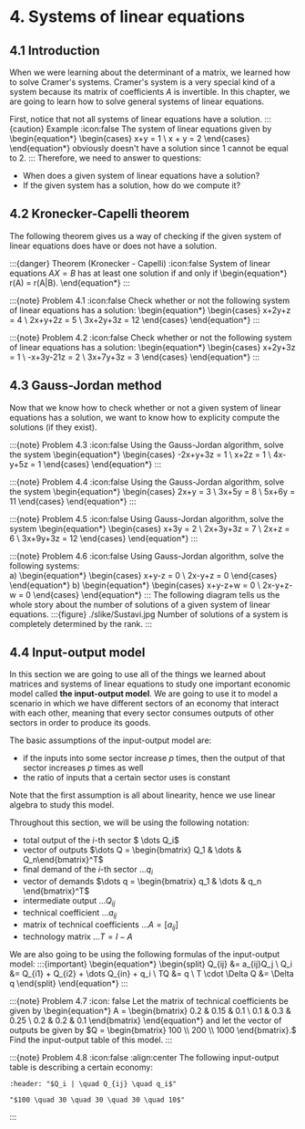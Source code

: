# 4. Systems of linear equations

## 4.1 Introduction
When we were learning about the determinant of a matrix, we learned how to solve Cramer's systems. Cramer's system is a very special kind of a system because its matrix of coefficients $A$ is invertible. In this chapter, we are going to learn how to solve general systems of linear equations.

First, notice that not all systems of linear equations have a solution.
:::{caution} Example
:icon:false
The system of linear equations given by 
\begin{equation*} 
\begin{cases} x+y = 1 \\ x + y = 2 \end{cases} 
\end{equation*} 
obviously doesn't have a solution since $1$ cannot be equal to $2$.
:::
Therefore, we need to answer to questions:
- When does a given system of linear equations have a solution?
- If the given system has a solution, how do we compute it?

## 4.2 Kronecker-Capelli theorem
The following theorem gives us a way of checking if the given system of linear equations does have or does not have a solution.

:::{danger} Theorem (Kronecker - Capelli)
:icon:false
System of linear equations $AX = B$ has at least one solution if and only if 
\begin{equation*}
r(A) = r(A|B).
\end{equation*}
:::

:::{note} Problem 4.1
:icon:false
Check whether or not the following system of linear equations has a solution:
\begin{equation*}
\begin{cases}
x+2y+z = 4 \\ 2x+y+2z = 5 \\ 3x+2y+3z = 12
\end{cases}
\end{equation*}
:::

:::{note} Problem 4.2
:icon:false
Check whether or not the following system of linear equations has a solution:
\begin{equation*}
\begin{cases}
x+2y+3z = 1 \\ -x+3y-21z = 2 \\ 3x+7y+3z = 3
\end{cases}
\end{equation*}
:::

## 4.3 Gauss-Jordan method
Now that we know how to check whether or not a given system of linear equations has a solution, we want to know how to explicity compute the solutions (if they exist).

:::{note} Problem 4.3
:icon:false
Using the Gauss-Jordan algorithm, solve the system
\begin{equation*}
\begin{cases}
-2x+y+3z = 1 \\
x+2z = 1 \\
4x-y+5z = 1
\end{cases}
\end{equation*}
:::

:::{note} Problem 4.4
:icon:false
Using the Gauss-Jordan algorithm, solve the system
\begin{equation*}
\begin{cases}
2x+y = 3 \\
3x+5y = 8 \\
5x+6y = 11
\end{cases}
\end{equation*}
:::

:::{note} Problem 4.5
:icon:false
Using Gauss-Jordan algorithm, solve the system
\begin{equation*}
\begin{cases}
x+3y = 2 \\
2x+3y+3z = 7 \\
2x+z = 6 \\
3x+9y+3z = 12
\end{cases}
\end{equation*}
:::

:::{note} Problem 4.6
:icon:false
Using Gauss-Jordan algorithm, solve the following systems: \
a)
\begin{equation*} 
\begin{cases}
x+y-z = 0 \\ 2x-y+z = 0
\end{cases}
\end{equation*}
b) 
\begin{equation*}
\begin{cases}
x+y-z+w = 0 \\ 2x-y+z-w = 0
\end{cases}
\end{equation*}
:::
The following diagram tells us the whole story about the number of solutions of a given system of linear equations.
:::{figure} ./slike/Sustavi.jpg
Number of solutions of a system is completely determined by the rank.
:::

## 4.4 Input-output model
In this section we are going to use all of the things we learned about matrices and systems of linear equations to study one important economic model called **the input-output model**. We are going to use it to model a scenario in which we have different sectors of an economy that interact with each other, meaning that every sector consumes outputs of other sectors in order to produce its goods.

The basic assumptions of the input-output model are:
- if the inputs into some sector increase $p$ times, then the output of that sector increases $p$ times as well
- the ratio of inputs that a certain sector uses is constant

Note that the first assumption is all about linearity, hence we use linear algebra to study this model.

Throughout this section, we will be using the following notation:
- total output of the $i$-th sector $ \dots Q_i$
- vector of outputs $\dots Q = \begin{bmatrix} Q_1 & \dots & Q_n\end{bmatrix}^T$
- final demand of the $i$-th sector $\dots q_i$
- vector of demands $\dots q = \begin{bmatrix} q_1 & \dots & q_n \end{bmatrix}^T$
- intermediate output $\dots Q_{ij}$
- technical coefficient $\dots a_{ij}$
- matrix of technical coefficients $\dots A = [a_{ij}]$
- technology matrix $\dots T = I - A$

We are also going to be using the following formulas of the input-output model:
:::{important}
\begin{equation*}
\begin{split}
Q_{ij} &= a_{ij}Q_j \\
Q_i &= Q_{i1} + Q_{i2} + \dots Q_{in} + q_i \\
TQ &= q \\
T \cdot \Delta Q &= \Delta q
\end{split}
\end{equation*}
:::

:::{note} Problem 4.7
:icon: false
Let the matrix of technical coefficients be given by 
\begin{equation*}
A = \begin{bmatrix} 0.2 & 0.15 & 0.1 \\ 0.1 & 0.3 & 0.25 \\ 0.2 & 0.2 & 0.1 \end{bmatrix}
\end{equation*}
and let the vector of outputs be given by $Q = \begin{bmatrix} 100 \\ 200 \\ 1000 \end{bmatrix}.$ \
Find the input-output table of this model.
:::

:::{note} Problem 4.8
:icon:false
:align:center
The following input-output table is describing a certain economy:
```{csv-table}
:header: "$Q_i | \quad Q_{ij} \quad q_i$"

"$100 \quad 30 \quad 30 \quad 30 \quad 10$"

```
:::